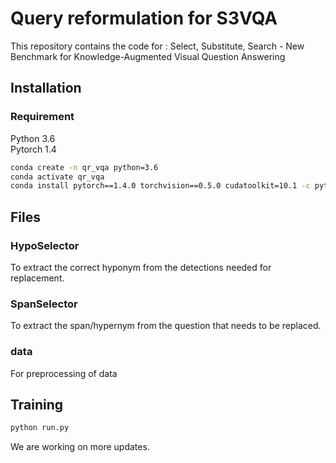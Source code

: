 # Query reformulation for S3VQA
This repository contains the code for : Select, Substitute, Search - New Benchmark for Knowledge-Augmented Visual Question Answering

## Installation 

### Requirement 
Python 3.6  
Pytorch 1.4  

```bash
conda create -n qr_vqa python=3.6
conda activate qr_vqa 
conda install pytorch==1.4.0 torchvision==0.5.0 cudatoolkit=10.1 -c pytorch
```

## Files

### HypoSelector
To extract the correct hyponym from the detections needed for replacement.

### SpanSelector
To extract the span/hypernym from the question that needs to be replaced.

### data
For preprocessing of data


## Training 
```bash
python run.py
```



We are working on more updates.
